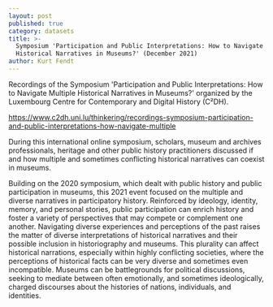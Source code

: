 ```yaml
---
layout: post
published: true
category: datasets
title: >-
  Symposium 'Participation and Public Interpretations: How to Navigate Multiple
  Historical Narratives in Museums?' (December 2021)
author: Kurt Fendt
---
```

Recordings of the Symposium 'Participation and Public Interpretations: How to Navigate Multiple Historical Narratives in Museums?' organized by the Luxembourg Centre for Contemporary and Digital History (C²DH).

https://www.c2dh.uni.lu/thinkering/recordings-symposium-participation-and-public-interpretations-how-navigate-multiple

During this international online symposium, scholars, museum and archives professionals, heritage and other public history practitioners discussed if and how multiple and sometimes conflicting historical narratives can coexist in museums.

Building on the 2020 symposium, which dealt with public history and public participation in museums, this 2021 event focused on the multiple and diverse narratives in participatory history. Reinforced by ideology, identity, memory, and personal stories, public participation can enrich history and foster a variety of perspectives that may compete or complement one another. Navigating diverse experiences and perceptions of the past raises the matter of diverse interpretations of historical narratives and their possible inclusion in historiography and museums. This plurality can affect historical narrations, especially within highly conflicting societies, where the perceptions of historical facts can be very diverse and sometimes even incompatible. Museums can be battlegrounds for political discussions, seeking to mediate between often emotionally, and sometimes ideologically, charged discourses about the histories of nations, individuals, and identities.